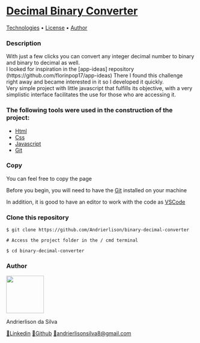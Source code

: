 <h1>
    <a href="https://andrierlison.github.io/binary-decimal-converter">Decimal Binary Converter</a>
</h1>

<p>
    <a href="#technologies">Technologies</a> •
    <a href="https://github.com/Andrierlison/binary-decimal-converter/blob/master/LICENSE">License</a> •
    <a href="#author">Author</a>
</p>

<h3>Description</h3>

<p>With just a few clicks you can convert any integer decimal number to binary and binary to decimal as well.<br/>
I looked for inspiration in the [app-ideas] repository (https://github.com/florinpop17/app-ideas) There I found this challenge right away and became interested in it so I developed it quickly.<br />
Very simple project with little javascript that fulfills its objective, with a very simplistic interface facilitates the use for those who are accessing it.</p>

<h3 id="technologies">The following tools were used in the construction of the project:</h3>

- [Html](https://developer.mozilla.org/pt-BR/docs/Web/HTML)
- [Css](https://developer.mozilla.org/pt-BR/docs/Web/Css)
- [Javascript](https://developer.mozilla.org/pt-BR/docs/Web/Javascript)
- [Git](https://git-scm.com/)

<h3>Copy</h3>
<p>You can feel free to copy the page</p>

<p>Before you begin, you will need to have the <a href="https://git-scm.com">Git</a> installed on your machine</p>

<p>In addition, it is good to have an editor to work with the code as <a href="https://code.visualstudio.com/">VSCode</a></p>

<h3>Clone this repository</h3>

```
$ git clone https://github.com/Andrierlison/binary-decimal-converter

# Access the project folder in the / cmd terminal

$ cd binary-decimal-converter
```

<h3 id="author">Author</h3>
<img 
src="https://avatars1.githubusercontent.com/u/58059077?s=460&u=fe7710f54c3de191e906a30fd79877cecd312e9b&v=4"
width="100px"
/>
<p>Andrierlison da Silva</p>
<a href="https://www.linkedin.com/in/andrierlison-da-silva-916775190/">🔗Linkedin</a>
<a href="https://github.com/Andrierlison">🔗Github</a>
<a href="mailto:andrierlisonsilva8@gmail.com"><i class="fas fa-envelope"></i>🔗andrierlisonsilva8@gmail.com</a>
